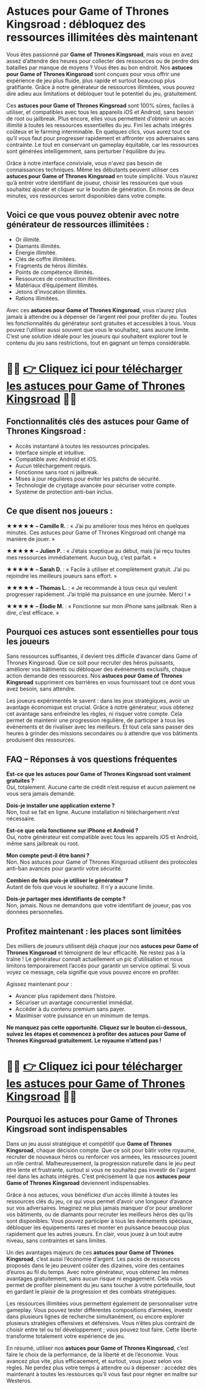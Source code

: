 <h1>Astuces pour Game of Thrones Kingsroad : débloquez des ressources illimitées dès maintenant</h1>

<p>Vous êtes passionné par <strong>Game of Thrones Kingsroad</strong>, mais vous en avez assez d’attendre des heures pour collecter des ressources ou de perdre des batailles par manque de moyens ? Vous êtes au bon endroit. Nos <strong>astuces pour Game of Thrones Kingsroad</strong> sont conçues pour vous offrir une expérience de jeu plus fluide, plus rapide et surtout beaucoup plus gratifiante. Grâce à notre générateur de ressources illimitées, vous pouvez dire adieu aux limitations et débloquer tout le potentiel du jeu, gratuitement.</p>

<p>Ces <strong>astuces pour Game of Thrones Kingsroad</strong> sont 100% sûres, faciles à utiliser, et compatibles avec tous les appareils iOS et Android, sans besoin de root ou jailbreak. Plus encore, elles vous permettent d'obtenir un accès illimité à toutes les ressources essentielles du jeu. Fini les achats intégrés coûteux et le farming interminable. En quelques clics, vous aurez tout ce qu’il vous faut pour progresser rapidement et affronter vos adversaires sans contrainte. Le tout en conservant un gameplay équitable, car les ressources sont générées intelligemment, sans perturber l'équilibre du jeu.</p>

<p>Grâce à notre interface conviviale, vous n'avez pas besoin de connaissances techniques. Même les débutants peuvent utiliser ces <strong>astuces pour Game of Thrones Kingsroad</strong> en toute simplicité. Vous n’aurez qu’à entrer votre identifiant de joueur, choisir les ressources que vous souhaitez ajouter et cliquer sur le bouton de génération. En moins de deux minutes, vos ressources seront disponibles dans votre compte.</p>

<h2>Voici ce que vous pouvez obtenir avec notre générateur de ressources illimitées :</h2>
<ul>
  <li>Or illimité.</li>
  <li>Diamants illimités.</li>
  <li>Énergie illimitée.</li>
  <li>Clés de coffre illimitées.</li>
  <li>Fragments de héros illimités.</li>
  <li>Points de compétence illimités.</li>
  <li>Ressources de construction illimitées.</li>
  <li>Matériaux d’équipement illimités.</li>
  <li>Jetons d'invocation illimités.</li>
  <li>Rations illimitées.</li>
</ul>

<p>Avec ces <strong>astuces pour Game of Thrones Kingsroad</strong>, vous n’aurez plus jamais à attendre ou à dépenser de l’argent réel pour profiter du jeu. Toutes les fonctionnalités du générateur sont gratuites et accessibles à tous. Vous pouvez l’utiliser aussi souvent que vous le souhaitez, sans aucune limite. C’est une solution idéale pour les joueurs qui souhaitent explorer tout le contenu du jeu sans restrictions, tout en gagnant un temps considérable.</p>

# 🔴🔴 **[👉 Cliquez ici pour télécharger les astuces pour Game of Thrones Kingsroad](https://tinyurl.com/GarMobile)** 🔴🔴

<h2>Fonctionnalités clés des astuces pour Game of Thrones Kingsroad :</h2>
<ul>
  <li>Accès instantané à toutes les ressources principales.</li>
  <li>Interface simple et intuitive.</li>
  <li>Compatible avec Android et iOS.</li>
  <li>Aucun téléchargement requis.</li>
  <li>Fonctionne sans root ni jailbreak.</li>
  <li>Mises à jour régulières pour éviter les patchs de sécurité.</li>
  <li>Technologie de cryptage avancée pour sécuriser votre compte.</li>
  <li>Système de protection anti-ban inclus.</li>
</ul>

<h2>Ce que disent nos joueurs :</h2>
<p><strong>★★★★★ – Camille R.</strong> : « J’ai pu améliorer tous mes héros en quelques minutes. Ces astuces pour Game of Thrones Kingsroad ont changé ma manière de jouer. »</p>
<p><strong>★★★★★ – Julien P.</strong> : « J’étais sceptique au début, mais j’ai reçu toutes mes ressources immédiatement. Aucun bug, c’est parfait. »</p>
<p><strong>★★★★★ – Sarah D.</strong> : « Facile à utiliser et complètement gratuit. J’ai pu rejoindre les meilleurs joueurs sans effort. »</p>
<p><strong>★★★★★ – Thomas L.</strong> : « Je recommande à tous ceux qui veulent progresser rapidement. J’ai triplé ma puissance en une journée. Merci ! »</p>
<p><strong>★★★★★ – Élodie M.</strong> : « Fonctionne sur mon iPhone sans jailbreak. Rien à dire, c’est efficace. »</p>

<h2>Pourquoi ces astuces sont essentielles pour tous les joueurs</h2>
<p>Sans ressources suffisantes, il devient très difficile d’avancer dans Game of Thrones Kingsroad. Que ce soit pour recruter des héros puissants, améliorer vos bâtiments ou débloquer des événements exclusifs, chaque action demande des ressources. Nos <strong>astuces pour Game of Thrones Kingsroad</strong> suppriment ces barrières en vous fournissant tout ce dont vous avez besoin, sans attendre.</p>

<p>Les joueurs expérimentés le savent : dans les jeux stratégiques, avoir un avantage économique est crucial. Grâce à notre générateur, vous obtenez cet avantage sans enfreindre les règles, ni risquer votre compte. Cela permet de maintenir une progression régulière, de participer à tous les événements et de rivaliser avec les meilleurs. Et tout cela sans passer des heures à grinder des missions secondaires ou à attendre que vos bâtiments produisent des ressources.</p>

<h2>FAQ – Réponses à vos questions fréquentes</h2>
<p><strong>Est-ce que les astuces pour Game of Thrones Kingsroad sont vraiment gratuites ?</strong><br>
Oui, totalement. Aucune carte de crédit n’est requise et aucun paiement ne vous sera jamais demandé.</p>

<p><strong>Dois-je installer une application externe ?</strong><br>
Non, tout se fait en ligne. Aucune installation ni téléchargement n’est nécessaire.</p>

<p><strong>Est-ce que cela fonctionne sur iPhone et Android ?</strong><br>
Oui, notre générateur est compatible avec tous les appareils iOS et Android, même sans jailbreak ou root.</p>

<p><strong>Mon compte peut-il être banni ?</strong><br>
Non. Nos astuces pour Game of Thrones Kingsroad utilisent des protocoles anti-ban avancés pour garantir votre sécurité.</p>

<p><strong>Combien de fois puis-je utiliser le générateur ?</strong><br>
Autant de fois que vous le souhaitez. Il n’y a aucune limite.</p>

<p><strong>Dois-je partager mes identifiants de compte ?</strong><br>
Non, jamais. Nous ne demandons que votre identifiant de joueur, pas vos données personnelles.</p>

<h2>Profitez maintenant : les places sont limitées</h2>
<p>Des milliers de joueurs utilisent déjà chaque jour nos <strong>astuces pour Game of Thrones Kingsroad</strong> et témoignent de leur efficacité. Ne restez pas à la traîne ! Le générateur connaît actuellement un pic d'utilisation et nous limitons temporairement l’accès pour garantir un service optimal. Si vous voyez ce message, cela signifie que vous pouvez encore en profiter.</p>

<p>Agissez maintenant pour :</p>
<ul>
  <li>Avancer plus rapidement dans l’histoire.</li>
  <li>Sécuriser un avantage concurrentiel immédiat.</li>
  <li>Accéder à du contenu premium sans payer.</li>
  <li>Maximiser votre puissance en un minimum de temps.</li>
</ul>

<p><strong>Ne manquez pas cette opportunité. Cliquez sur le bouton ci-dessous, suivez les étapes et commencez à profiter des <strong>astuces pour Game of Thrones Kingsroad</strong> gratuitement. Le royaume n’attend pas !</strong></p>

# 🔴🔴 **[👉 Cliquez ici pour télécharger les astuces pour Game of Thrones Kingsroad](https://tinyurl.com/GarMobile)** 🔴🔴

<h2>Pourquoi les astuces pour Game of Thrones Kingsroad sont indispensables</h2>
<p>Dans un jeu aussi stratégique et compétitif que <strong>Game of Thrones Kingsroad</strong>, chaque décision compte. Que ce soit pour bâtir votre royaume, recruter de nouveaux héros ou renforcer vos armées, les ressources jouent un rôle central. Malheureusement, la progression naturelle dans le jeu peut être lente et frustrante, surtout si vous ne souhaitez pas investir de l'argent réel dans les achats intégrés. C’est précisément là que nos <strong>astuces pour Game of Thrones Kingsroad</strong> deviennent indispensables.</p>

<p>Grâce à nos astuces, vous bénéficiez d’un accès illimité à toutes les ressources clés du jeu, ce qui vous permet d’avoir une longueur d’avance sur vos adversaires. Imaginez ne plus jamais manquer d’or pour améliorer vos bâtiments, ou de diamants pour recruter les meilleurs héros dès qu’ils sont disponibles. Vous pouvez participer à tous les événements spéciaux, débloquer les équipements rares et monter en puissance beaucoup plus rapidement que les autres joueurs. En clair, vous jouez à un tout autre niveau, sans contraintes et sans limites.</p>

<p>Un des avantages majeurs de ces <strong>astuces pour Game of Thrones Kingsroad</strong>, c’est aussi l’économie d’argent. Les packs de ressources proposés dans le jeu peuvent coûter des dizaines, voire des centaines d’euros au fil du temps. Avec notre générateur, vous obtenez les mêmes avantages gratuitement, sans aucun risque ni engagement. Cela vous permet de profiter pleinement du jeu sans toucher à votre portefeuille, tout en gardant le plaisir de la progression et des combats stratégiques.</p>

<p>Les ressources illimitées vous permettent également de personnaliser votre gameplay. Vous pouvez tester différentes compositions d’armées, investir dans plusieurs lignes de recherche simultanément, ou encore explorer plusieurs stratégies offensives et défensives. Vous n’êtes plus contraint de choisir entre tel ou tel développement ; vous pouvez tout faire. Cette liberté transforme totalement votre expérience de jeu.</p>

<p>En résumé, utiliser nos <strong>astuces pour Game of Thrones Kingsroad</strong>, c’est faire le choix de la performance, de la liberté et de l’économie. Vous avancez plus vite, plus efficacement, et surtout, vous jouez selon vos règles. Ne perdez plus votre temps à attendre ou à dépenser : accédez dès maintenant à toutes les ressources qu’il vous faut pour régner en maître sur Westeros.</p>
